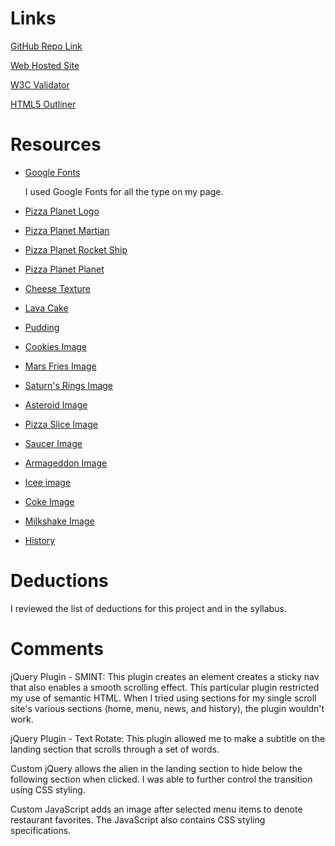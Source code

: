 
# Links

[GitHub Repo Link](https://github.com/gerrettrice/project_final3_rice_gerrett)

[Web Hosted Site](http://gerrettrice.com/project_final3_rice_gerrett/)

[W3C Validator](https://validator.w3.org/nu/?doc=http%3A%2F%2Fgerrettrice.com%2Fproject_final3_rice_gerrett%2F)

[HTML5 Outliner](https://gsnedders.html5.org/outliner/process.py?url=http%3A%2F%2Fgerrettrice.com%2Fproject_final3_rice_gerrett%2Findex.html)

# Resources

* [Google Fonts](https://fonts.google.com/)

    I used Google Fonts for all the type on my page.

* [Pizza Planet Logo](https://s-media-cache-ak0.pinimg.com/originals/f7/07/4c/f7074c17d58aaf61d343267039e0e9f9.jpg)

* [Pizza Planet Martian](http://vignette4.wikia.nocookie.net/pixar/images/a/ae/Alien.jpg/revision/latest?cb=20110220175306)

* [Pizza Planet Rocket Ship](https://ih0.redbubble.net/image.106873228.1219/sticker,220x200-bg,ffffff-pad,220x200,ffffff.u3.jpg)

* [Pizza Planet Planet](https://img1.etsystatic.com/127/0/10693226/il_fullxfull.1072640053_sy1w.jpg)

* [Cheese Texture](https://us.123rf.com/450wm/belchonoksun/belchonoksun1510/belchonoksun151000019/46274621-cheese-vector-seamless-texture-with-little-grey-mouse-on-it.jpg?ver=6)

* [Lava Cake](http://s3.amazonaws.com/etntmedia/media/images/ext/571629125/dominos-lava-cakes.jpg)

* [Pudding](https://www.google.com/search?q=chocolate+pudding&espv=2&source=lnms&tbm=isch&sa=X&ved=0ahUKEwjXjZGf7KzTAhUCPCYKHYVwBMQQ_AUIBigB&biw=1440&bih=737#tbm=isch&q=chocolate+pudding+sprinkles&imgrc=uNYZRyy8nLIQnM)

* [Cookies Image](https://images-gmi-pmc.edge-generalmills.com/6c2c6dcc-ad90-4fd4-9f4c-cda1f9b6b8b9.jpg)

* [Mars Fries Image](http://yestoyolks.com/wp-content/uploads/2013/11/IMG_0315.jpg)

* [Saturn's Rings Image](http://cdn.panlasangpinoy.com/wp-content/uploads/2011/10/Onion-Rings.jpg?x28997)

* [Asteroid Image](http://del.h-cdn.co/assets/cm/15/11/54fdf4f86c781-loaded-turkey-chili-baked-potato-del0215-xl.jpg)

* [Pizza Slice Image](https://www.google.com/url?sa=i&rct=j&q=&esrc=s&source=images&cd=&ved=0ahUKEwjq59Ourq3TAhWBKiYKHTmxBfYQjBwIBA&url=http%3A%2F%2Fwww.australiantimes.com.au%2Fwp%2Fwp-content%2Fuploads%2F2014%2F05%2Fl.jpg&psig=AFQjCNGmaSvSeDITrG1kwY7ftC4DdKR8Nw&ust=1492582763754330)

* [Saucer Image](https://i.imgur.com/PxR7AuV.jpg)

* [Armageddon Image](https://onewaywhitman.files.wordpress.com/2011/05/mothersday-weekend-026.jpg)

* [Icee image](http://dplicensing.com/dp/wp-content/uploads/2013/01/icee.jpg)

* [Coke Image](https://www.google.com/url?sa=i&rct=j&q=&esrc=s&source=images&cd=&ved=0ahUKEwj7r7j3667TAhUEMyYKHabcApAQjBwIBA&url=http%3A%2F%2Fwww.bitsmania.com.br%2Fwp-content%2Fuploads%2F2016%2F05%2Fmaxresdefault-4.jpg&psig=AFQjCNHKMvJnBPYcq_b_Cvdq8XbrDdRz3Q&ust=1492633685588945)

* [Milkshake Image](https://s-media-cache-ak0.pinimg.com/originals/ce/7f/8e/ce7f8e7ee0d30ce77f7031c0418fddff.jpg)

* [History](http://pixar.wikia.com/wiki/Pizza_Planet)

# Deductions

I reviewed the list of deductions for this project and in the syllabus.

# Comments

jQuery Plugin - SMINT: This plugin creates an element creates a sticky nav that also enables a smooth scrolling effect. This particular plugin restricted my use of semantic HTML. When I tried using sections for my single scroll site's various sections (home, menu, news, and history), the plugin wouldn't work.

jQuery Plugin - Text Rotate: This plugin allowed me to make a subtitle on the landing section that scrolls through a set of words.

Custom jQuery allows the alien in the landing section to hide below the following section when clicked. I was able to further control the transition using CSS styling.

Custom JavaScript adds an image after selected menu items to denote restaurant favorites. The JavaScript also contains CSS styling specifications.
